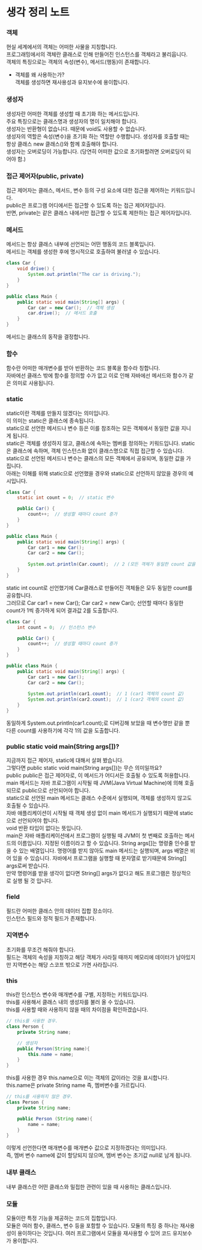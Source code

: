 생각 정리 노트
===

### 객체
현실 세계에서의 객체는 어떠한 사물을 지칭합니다.  
프로그래밍에서의 객체란 클래스로 인해 만들어진 인스턴스를 객체라고 불리웁니다.  
객체의 특징으로는 객체의 속성(변수), 메서드(행동)이 존재합니다.
* 객체를 왜 사용하는가?  
객체를 생성하면 재사용성과 유지보수에 용이합니다.  

### 생성자
생성자란 어떠한 객체를 생성할 때 초기화 하는 메서드입니다.  
주요 특징으로는 클래스명과 생성자의 명이 일치해야 합니다.  
생성자는 반환형이 없습니다.  때문에 void도 사용할 수 없습니다.  
생성자의 역할은 속성(변수)을 초기화 하는 역할만 수행합니다.
생성자를 호출할 때는 항상 클래스 new 클래스()와 함께 호출해야 합니다.  
생성자는 오버로딩이 가능합니다. (당연히 어떠한 값으로 초기화할려면 오버로딩이 되어야 함.)  

### 접근 제어자(public, private)
접근 제어자는 클래스, 메서드, 변수 등의 구성 요소에 대한 접근을 제어하는 키워드입니다.  
public은 프로그램 어디에서든 접근할 수 있도록 하는 접근 제어자입니다.  
반면, private는 같은 클래스 내에서만 접근할 수 있도록 제한하는 접근 제어자입니다.  

### 메서드
메서드는 항상 클래스 내부에 선언되는 어떤 행동의 코드 블록입니다.  
메서드는 객체를 생성한 후에 명시적으로 호출하여 불러낼 수 있습니다.  
```java
class Car {
    void drive() {
        System.out.println("The car is driving.");
    }
}

public class Main {
    public static void main(String[] args) {
        Car car = new Car();  // 객체 생성
        car.drive();  // 메서드 호출
    }
}
```
메서드는 클래스의 동작을 결정합니다.

### 함수
함수란 어떠한 매개변수를 받아 반환하는 코드 블록을 함수라 칭합니다.  
자바에선 클래스 밖에 함수를 정의할 수가 없고 이로 인해 자바에선 메서드와 함수가 같은 의미로 사용됩니다.  

### static
static이란 객체를 만들지 않겠다는 의미입니다.  
이 의미는 static은 클래스에 종속됩니다.  
static으로 선언한 메서드나 변수 등은 이를 참조하는 모든 객체에서 동일한 값을 지니게 됩니다.  
static은 객체를 생성하지 않고, 클래스에 속하는 멤버를 정의하는 키워드입니다.
static은 클래스에 속하며, 객체 인스턴스화 없이 클래스명으로 직접 접근할 수 있습니다.
static으로 선언된 메서드나 변수는 클래스의 모든 객체에서 공유되며, 동일한 값을 가집니다.  
아래는 이해를 위해 static으로 선언했을 경우와 static으로 선언하지 않았을 경우의 예시입니다.  
```java
class Car {
    static int count = 0;  // static 변수

    public Car() {
        count++;  // 생성할 때마다 count 증가
    }
}

public class Main {
    public static void main(String[] args) {
        Car car1 = new Car();
        Car car2 = new Car();
        
        System.out.println(Car.count);  // 2 (모든 객체가 동일한 count 값을 공유)
    }
}
```  
static int count로 선언했기에 Car클래스로 만들어진 객체들은 모두 동일한 count를 공유합니다.  
그러므로 Car car1 = new Car(); Car car2 = new Car(); 선언할 때마다 동일한 count가 1씩 증가하게 되어 결과값 2를 도출합니다.  
```java
class Car {
    int count = 0;  // 인스턴스 변수

    public Car() {
        count++;  // 생성할 때마다 count 증가
    }
}

public class Main {
    public static void main(String[] args) {
        Car car1 = new Car();
        Car car2 = new Car();
        
        System.out.println(car1.count);  // 1 (car1 객체의 count 값)
        System.out.println(car2.count);  // 1 (car2 객체의 count 값)
    }
}
```
동일하게 System.out.println(car1.count);로 디버깅해 보았을 때 변수명만 같을 뿐 다른 count를 사용하기에 각각 1의 값을 도출합니다.  

### public static void main(String args[])?
지금까지 접근 제어자, static에 대해서 살펴 봤습니다.  
그렇다면 public static void main(String args[])는 무슨 의미일까요?  
public public은 접근 제어자로, 이 메서드가 어디서든 호출될 수 있도록 허용합니다.  
main 메서드는 자바 프로그램이 시작될 때 JVM(Java Virtual Machine)에 의해 호출되므로 public으로 선언되어야 합니다.  
static으로 선언된 main 메서드는 클래스 수준에서 실행되며, 객체를 생성하지 않고도 호출될 수 있습니다.  
자바 애플리케이션이 시작될 때 객체 생성 없이 main 메서드가 실행되기 때문에 static으로 선언되어야 합니다.  
void 반환 타입이 없다는 뜻입니다.  
main은 자바 애플리케이션에서 프로그램이 실행될 때 JVM이 첫 번째로 호출하는 메서드의 이름입니다. 지정된 이름이라고 할 수 있습니다. 
String args[]는 명령줄 인수를 받을 수 있는 배열입니다. 명령어를 받지 않아도 main 메서드는 실행되며, args 배열은 비어 있을 수 있습니다.
자바에서 프로그램을 실행할 때 문자열로 받기때문에 String[] args로써 받습니다.  
만약 명령어를 받을 생각이 없다면 String[] args가 없다고 해도 프로그램은 정상적으로 실행 될 것 입니다.  

### field
필드란 어떠한 클래스 안의 데이터 집합 장소이다.  
인스턴스 필드와 정적 필드가 존재합니다.  

### 지역변수
초기화를 무조건 해줘야 합니다.  
필드는 객체의 속성을 지칭하고 해당 객체가 사라질 때까지 메모리에 데이터가 남아있지만 지역변수는 해당 스코프 밖으로 가면 사라집니다.

### this
this란 인스턴스 변수와 매개변수를 구별, 지정하는 키워드입니다.  
this를 사용해서 클래스 내의 생성자를 불러 올 수 있습니다.  
this를 사용할 때와 사용하지 않을 때의 차이점을 확인하겠습니다.  
```java
// this를 사용한 경우.  
class Person {
    private String name;

    // 생성자
    public Person(String name){
        this.name = name;
    }
}
```
this를 사용한 경우 this.name으로 이는 객체의 값이라는 것을 표시합니다.  
this.name은 private String name 즉, 멤버변수를 가르킵니다.  
```java
// this를 사용하지 않은 경우.
class Person {
    private String name;

    public Person (String name){
        name = name;
    }
}
```
이렇게 선언한다면 매개변수를 매개변수 값으로 지정하겠다는 의미입니다.  
즉, 멤버 변수 name에 값이 할당되지 않으며, 멤버 변수는 초기값 null로 남게 됩니다.  

### 내부 클래스
내부 클래스란 어떤 클래스와 밀접한 관련이 있을 때 사용하는 클래스입니다.  


### 모듈
모듈이란 특정 기능을 제공하는 코드의 집합입니다.  
모듈은 여러 함수, 클래스, 변수 등을 포함할 수 있습니다.
모듈의 특징 중 하나는 재사용성이 용이하다는 것입니다. 여러 프로그램에서 모듈을 재사용할 수 있어 코드 유지보수가 용이합니다.  

